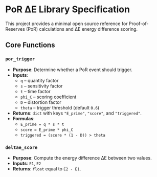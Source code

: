 # PoR ΔE Library Specification

This project provides a minimal open source reference for Proof-of-Reserves (PoR) calculations and ΔE energy difference scoring.

## Core Functions

### `por_trigger`

* **Purpose**: Determine whether a PoR event should trigger.
* **Inputs**:
  * `q` – quantity factor
  * `s` – sensitivity factor
  * `t` – time factor
  * `phi_C` – scoring coefficient
  * `D` – distortion factor
  * `theta` – trigger threshold (default `0.6`)
* **Returns**: `dict` with keys `"E_prime"`, `"score"`, and `"triggered"`.
* **Formulas**:
  * `E_prime = q * s * t`
  * `score = E_prime * phi_C`
  * `triggered = (score * (1 - D)) > theta`

### `deltae_score`

* **Purpose**: Compute the energy difference ΔE between two values.
* **Inputs**: `E1`, `E2`
* **Returns**: `float` equal to `E2 - E1`.

